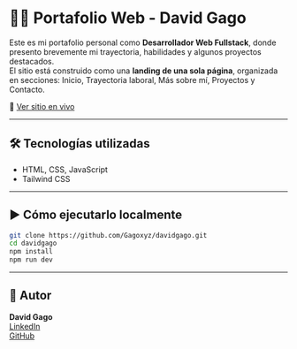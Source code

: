 # 🧑‍💻 Portafolio Web - David Gago

Este es mi portafolio personal como **Desarrollador Web Fullstack**, donde presento brevemente mi trayectoria, habilidades y algunos proyectos destacados.  
El sitio está construido como una **landing de una sola página**, organizada en secciones: Inicio, Trayectoria laboral, Más sobre mí, Proyectos y Contacto.

🔗 [Ver sitio en vivo](https://davidgago.vercel.app)

---

## 🛠 Tecnologías utilizadas

- HTML, CSS, JavaScript
- Tailwind CSS

---

## ▶️ Cómo ejecutarlo localmente

```bash
git clone https://github.com/Gagoxyz/davidgago.git
cd davidgago
npm install
npm run dev
```

---

## 👤 Autor

**David Gago**  
[LinkedIn](https://www.linkedin.com/in/david-gago-4139381a3/)  
[GitHub](https://github.com/Gagoxyz)